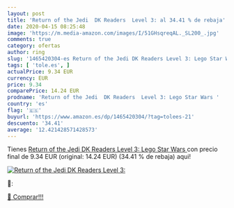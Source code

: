 ```yaml
---
layout: post
title: 'Return of the Jedi  DK Readers  Level 3: al 34.41 % de rebaja'
date: 2020-04-15 08:25:48
image: 'https://m.media-amazon.com/images/I/51GHsqreqAL._SL200_.jpg'
comments: true
category: ofertas
author: ring
slug: '1465420304-es Return of the Jedi DK Readers Level 3: Lego Star Wars'
tags: [ 'tole.es', ]
actualPrice: 9.34 EUR
currency: EUR
price: 9.34
comparePrice: 14.24 EUR
prodname: 'Return of the Jedi  DK Readers  Level 3: Lego Star Wars '
country: 'es'
flag: '🇪🇸'
buyurl: 'https://www.amazon.es/dp/1465420304/?tag=tolees-21'
descuento: '34.41'
average: '12.421428571428573'
---
```


Tienes [Return of the Jedi  DK Readers  Level 3: Lego Star Wars ](https://www.amazon.es/dp/1465420304/?tag=tolees-21) con precio final de  9.34 EUR (original: 14.24 EUR) (34.41 %  de rebaja) aqui!

[![Return of the Jedi  DK Readers  Level 3:](https://m.media-amazon.com/images/I/51GHsqreqAL._SL200_.jpg)](https://www.amazon.es/dp/1465420304/?tag=tolees-21)

🔎:


[🛒 Comprar!!!](https://www.amazon.es/dp/1465420304/?tag=tolees-21)
